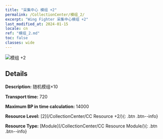 ```yaml
---
title: "采集中心 模组 +2"
permalink: /CollectionCenter/模组_2/
excerpt: "Wing Fighter 采集中心模组 +2"
last_modified_at: 2024-01-15
locale: cn
ref: "模组_2.md"
toc: false
classes: wide
---
```



![模组 +2](/images/cc/CC_Module_2.png)

## Details

  **Description:** 随机模组×10

  **Transport time:** 720

  **Maximum BP in time calculation:** 14000

  **Resource Level:** [2](/CollectionCenter/CC Resource +2/){: .btn .btn--info}

  **Resource Type:** [Module](/CollectionCenter/CC Resource Module/){: .btn .btn--info}

